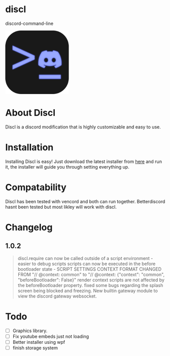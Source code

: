 # discl

discord-command-line

<img src="logo.png" width="200px" height="200px">

# About Discl

Discl is a discord modification that is highly customizable and easy to use.

# Installation

Installing Discl is easy!
Just download the latest installer from [here](https://github.com/titushm/discl-installer/releases) and run it, the installer will guide you through setting everything up.

# Compatability

Discl has been tested with vencord and both can run together.
Betterdiscord hasnt been tested but most likley will work with discl.

# Changelog

## 1.0.2

> discl.require can now be called outside of a script environment - easier to debug scripts
> scripts can now be executed in the before bootloader state - SCRIPT SETTINGS CONTEXT FORMAT CHANGED FROM "// @context: common" to "// @context: {"context": "common", "beforeBootloader": False}"
> render context scripts are not affected by the beforeBootloader property.
> fixed some bugs regarding the splash screen being blocked and freezing.
> New builtin gateway module to view the discord gateway websocket.

# Todo
- [ ] Graphics library.
- [ ] Fix youtube embeds just not loading
- [ ] Better installer using wpf
- [ ] finish storage system